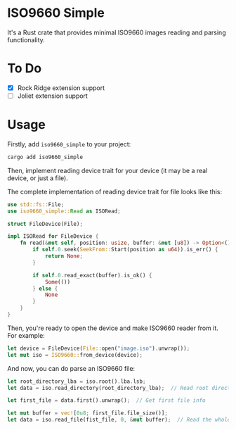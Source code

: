 # ISO9660 Simple

It's a Rust crate that provides minimal ISO9660 images reading and parsing functionality.

# To Do

- [x] Rock Ridge extension support
- [ ] Joliet extension support

# Usage

Firstly, add `iso9660_simple` to your project:

```bash
cargo add iso9660_simple
```

Then, implement reading device trait for your device (it may be a real device, or just a file).

The complete implementation of reading device trait for file looks like this:

```rust
use std::fs::File;
use iso9660_simple::Read as ISORead;

struct FileDevice(File);

impl ISORead for FileDevice {
    fn read(&mut self, position: usize, buffer: &mut [u8]) -> Option<()> {
        if self.0.seek(SeekFrom::Start(position as u64)).is_err() {
            return None;
        }

        if self.0.read_exact(buffer).is_ok() {
            Some(())
        } else {
            None
        }
    }
}
```

Then, you're ready to open the device and make ISO9660 reader from it.
For example:

```rust
let device = FileDevice(File::open("image.iso").unwrap());
let mut iso = ISO9660::from_device(device);
```

And now, you can do parse an ISO9660 file:

```rust
let root_directory_lba = iso.root().lba.lsb;
let data = iso.read_directory(root_directory_lba);  // Read root directory

let first_file = data.first().unwrap();  // Get first file info

let mut buffer = vec![0u8; first_file.file_size()];
let data = iso.read_file(fist_file, 0, &mut buffer);  // Read the whole file into Vec<u8>.
```
